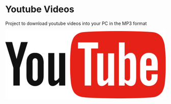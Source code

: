 # Youtube Videos

Project to download youtube videos into your PC in the MP3 format

!["Youtube logo](logo.png)